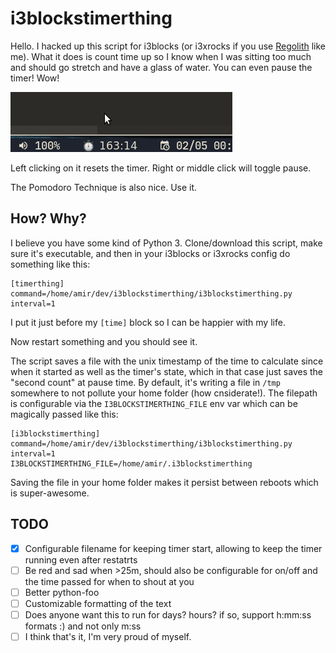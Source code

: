 # i3blockstimerthing

Hello. I hacked up this script for i3blocks (or i3xrocks if you use [Regolith](https://regolith-linux.org) like me). What it does is count time up so I know when I was sitting too much and should go stretch and have a glass of water. You can even pause the timer! Wow!

![awesome demonstration](i3blockstimerthing.gif)

Left clicking on it resets the timer. Right or middle click will toggle pause.

The Pomodoro Technique is also nice. Use it.

## How? Why?

I believe you have some kind of Python 3.
Clone/download this script, make sure it's executable, and then in your i3blocks or i3xrocks config do something like this:

	[timerthing]
	command=/home/amir/dev/i3blockstimerthing/i3blockstimerthing.py
	interval=1

I put it just before my `[time]` block so I can be happier with my life.

Now restart something and you should see it.

The script saves a file with the unix timestamp of the time to calculate since when it started as well as the timer's state, which in that case just saves the "second count" at pause time. By default, it's writing a file in `/tmp` somewhere to not pollute your home folder (how cnsiderate!). The filepath is configurable via the `I3BLOCKSTIMERTHING_FILE` env var which can be magically passed like this:

	[i3blockstimerthing]
	command=/home/amir/dev/i3blockstimerthing/i3blockstimerthing.py
	interval=1
	I3BLOCKSTIMERTHING_FILE=/home/amir/.i3blockstimerthing

Saving the file in your home folder makes it persist between reboots which is super-awesome.


## TODO

 - [x] Configurable filename for keeping timer start, allowing to keep the timer running even after restatrts
 - [ ] Be red and sad when >25m, should also be configurable for on/off and the time passed for when to shout at you
 - [ ] Better python-foo
 - [ ] Customizable formatting of the text
 - [ ] Does anyone want this to run for days? hours? if so, support h:mm:ss formats :) and not only m:ss
 - [ ] I think that's it, I'm very proud of myself.
